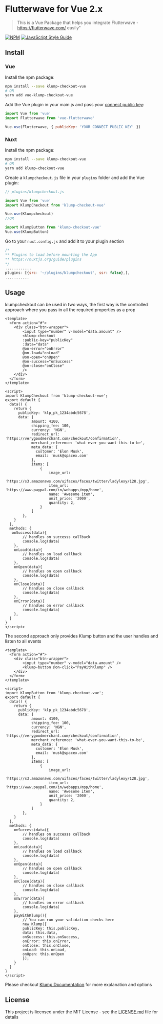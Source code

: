 # Flutterwave for Vue 2.x

> This is a Vue Package that helps you integrate Flutterwave - https://flutterwave.com/ easily"

[![NPM](https://img.shields.io/npm/v/vue-flutterwave.svg)](https://www.npmjs.com/package/vue-flutterwave) [![JavaScript Style Guide](https://img.shields.io/badge/code_style-standard-brightgreen.svg)](https://standardjs.com)


## Install

### Vue

Install the npm package:

```bash
npm install --save klump-checkout-vue
# OR
yarn add vue-klump-checkout-vue
```

Add the Vue plugin in your main.js and pass your [connect public key](#):

```javascript
import Vue from 'vue'
import Flutterwave from 'vue-flutterwave'

Vue.use(Flutterwave, { publicKey: 'YOUR CONNECT PUBLIC KEY' })
```

### Nuxt

Install the npm package:

```bash
npm install --save klump-checkout-vue
# OR
yarn add klump-checkout-vue
```

Create a `klumpcheckout.js` file in your `plugins` folder and add the Vue plugin:

```javascript
// plugins/klumpcheckout.js

import Vue from 'vue'
import KlumpCheckout from 'klump-checkout-vue'

Vue.use(Klumpcheckout)
//OR

import KlumpButton from 'klump-checkout-vue'
Vue.use(KlumpButton)
```

Go to your `nuxt.config.js` and add it to your plugin section

```javascript
/*
** Plugins to load before mounting the App
** https://nuxtjs.org/guide/plugins
*/
............
plugins: [{src: '~/plugins/klumpcheckout', ssr: false},],
...........

```

## Usage

klumpcheckout can be used in two ways, the first way is the controlled approach where you pass in all the required properties as a prop

```vue
<template>
  <form action="#">
    <div class="btn-wrapper">
        <input type="number" v-model="data.amount" />
        <klump-checkout
        :public-key="publicKey" 
        :data="data" 
        @on-error="onError" 
        @on-load="onLoad"
        @on-open="onOpen"
        @on-success="onSuccess"
        @on-close="onClose"
        />
    </div>
  </form>
</template>

<script>
import KlumpCheckout from 'klump-checkout-vue';
export default {
  data() {
    return {
      publicKey: 'klp_pk_1234abdc5678',
      data: {
            amount: 4100,
            shipping_fee: 100,
            currency: 'NGN',
            redirect_url: 'https://verygoodmerchant.com/checkout/confirmation',
            merchant_reference: 'what-ever-you-want-this-to-be',
            meta_data: {
              customer: 'Elon Musk',
              email: 'musk@spacex.com'
            },
            items: [
                {
                    image_url:
                        'https://s3.amazonaws.com/uifaces/faces/twitter/ladylexy/128.jpg',
                    item_url: 'https://www.paypal.com/in/webapps/mpp/home',
                    name: 'Awesome item',
                    unit_price: '2000',
                    quantity: 2,
                }
            ]
        },
    }
  },
  methods: {
   onSuccess(data){
        // handles on successs callback
        console.log(data)
    },
    onLoad(data){
        // handles on load callback
        console.log(data)
    },
    onOpen(data){
        // handles on open callback
        console.log(data)
    },
    onClose(data){
        // handles on close callback
        console.log(data)
    },
    onError(data){
        // handles on error callback
        console.log(data)
    },
  }
}
</script>

```

The second approach only provides Klump button and the user handles and listen to all events

```vue
<template>
  <form action="#">
    <div class="btn-wrapper">
        <input type="number" v-model="data.amount" />
        <klump-button @on-click="PayWithKlump" />
    </div>
  </form>
</template>

<script>
import KlumpButton from 'klump-checkout-vue';
export default {
  data() {
    return {
      publicKey: 'klp_pk_1234abdc5678',
      data: {
            amount: 4100,
            shipping_fee: 100,
            currency: 'NGN',
            redirect_url: 'https://verygoodmerchant.com/checkout/confirmation',
            merchant_reference: 'what-ever-you-want-this-to-be',
            meta_data: {
              customer: 'Elon Musk',
              email: 'musk@spacex.com'
            },
            items: [
                {
                    image_url:
                        'https://s3.amazonaws.com/uifaces/faces/twitter/ladylexy/128.jpg',
                    item_url: 'https://www.paypal.com/in/webapps/mpp/home',
                    name: 'Awesome item',
                    unit_price: '2000',
                    quantity: 2,
                }
            ]
        },
    }
  },
  methods: {
    onSuccess(data){
        // handles on successs callback
        console.log(data)
    },
    onLoad(data){
        // handles on load callback
        console.log(data)
    },
    onOpen(data){
        // handles on open callback
        console.log(data)
    },
    onClose(data){
        // handles on close callback
        console.log(data)
    },
    onError(data){
        // handles on error callback
        console.log(data)
    },
    payWithKlump(){
        // You can run your validation checks here
        new Klump({
        publicKey: this.publicKey,
        data: this.data,
        onSuccess: this.onSuccess,
        onError: this.onError,
        onClose: this.onClose,
        onLoad: this.onLoad,
        onOpen: this.onOpen
        });
    }
  }
}
</script>

```

Please checkout
[Klump Documentation](https://docs.useklump.com/docs/getting-started) for more explanation and options

## License

This project is licensed under the MIT License - see the [LICENSE.md](LICENSE) file for details

